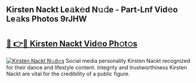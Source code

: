 ## Kirsten Nackt Le𝚊k𝚎d N𝚞𝚍e - Part-Lnf Vid𝚎o Le𝚊ks Photos 9rJHW

# <h2><a href="http://fb5fpup.evod.top/?m=Kirsten+Nackt">🔗 👉🔴 Kirsten Nackt Vid𝚎o Ph𝚘t𝚘s</a></h2>

[![Kirsten Nackt N𝚞d𝚎s](https://i.imgur.com/8V9OHl7.gif)](http://fb5fpup.evod.top/?m=Kirsten+Nackt)
Social media personality Kirsten Nackt recognized for their dance and lifestyle content. Integrity and trustworthiness Kirsten Nackt are vital for the credibility of a public figure. 
